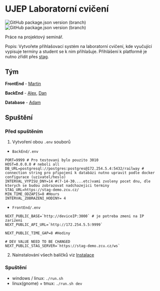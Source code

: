 # UJEP Laboratorní cvičení

![GitHub package.json version (branch)](https://img.shields.io/github/package-json/v/kopytkg/laborky?filename=version.json&label=Live%20V.)
![GitHub package.json version (branch)](https://img.shields.io/github/package-json/v/kopytkg/laborky/Dev?filename=version.json&label=Dev%20V.)



Práce na projektový seminář.

Popis: Vytvořete přihlašovací systém na laboratorní cvičení, kde vyučující vypisuje termíny a student se k nim přihlašuje. Přihlášení k platformě je nutno zřídit přes [stag](http://stag.ujep.cz/).


## Tým

**FrontEnd** - [Martin](https://github.com/kopytkg)

**BackEnd** -
[Alex](https://github.com/Bumross), [Dan](https://github.com/DanielRiha8906)

**Database** - [Adam](https://github.com/Midiros) 


## Spuštění

### Před spuštěním
1. Vytvoření obou `.env` souborů
- `BackEnd/.env`
```env
PORT=9999 # Pro testovani bylo pouzito 3010
HOST=0.0.0.0 # neboli all
DB_URL=postgresql://postgres:postgres@172.254.5.4:5432/railway # connection string pro připojení k databázi nutno upravit podle docker configurace (uzivatel/heslo)
INTERVAL_VYPISU_DNY=14 #(7-14-30....etc)vami zvoleny pocet dnu, dle kterych se budou zobrazovat nadchazejici terminy
STAG_URL=https://stag-demo.zcu.cz/
MIN_TIME_ODZAPIS=8 #Hours
INTERVAL_ZOBRAZENI_HODINY= 4
```
- `FrontEnd/.env`
```env
NEXT_PUBLIC_BASE=`http://deviceIP:3000` # je potreba zmeni na IP zarizeni
NEXT_PUBLIC_API_URL=`http://172.254.5.5:9999`

NEXT_PUBLIC_TIME_GAP=8 #Hodiny

# DEV VALUE NEED TO BE CHANGED
NEXT_PUBLIC_STAG_SERVER=`https://stag-demo.zcu.cz/ws`
```

2. Nainstalování všech balíčků viz [Instalace](#instalace)

### Spuštění
- windows / linux: `./run.sh`
- linux(gnome) + tmux: `./run.sh dev`
